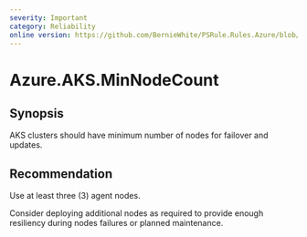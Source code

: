 ```yaml
---
severity: Important
category: Reliability
online version: https://github.com/BernieWhite/PSRule.Rules.Azure/blob/master/docs/rules/en-US/Azure.AKS.MinNodeCount.md
---
```


# Azure.AKS.MinNodeCount

## Synopsis

AKS clusters should have minimum number of nodes for failover and updates.

## Recommendation

Use at least three (3) agent nodes.

Consider deploying additional nodes as required to provide enough resiliency during nodes failures or planned maintenance.
